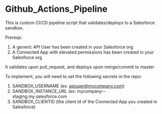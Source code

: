 # Github_Actions_Pipeline
This is custom CI/CD pipeline script that validates/deploys to a Salesforce sandbox.

Prereqs: 
1. A generic API User has been created in your Salesforce org
2. A Connected App with elevated permissions has been created in your Salesforce org

It validates upon pull_request, and deploys upon merge/commit to master

To implement, you will need to set the following secrets in the repo:
1. SANDBOX_USERNAME (ex: apiuser@mycompany.com)
2. SANDBOX_INSTANCE_URL (ex: mycompany--staging.my.salesforce.com
3. SANDBOX_CLIENTID (the client Id of the Connected App you created in Salesforce)
